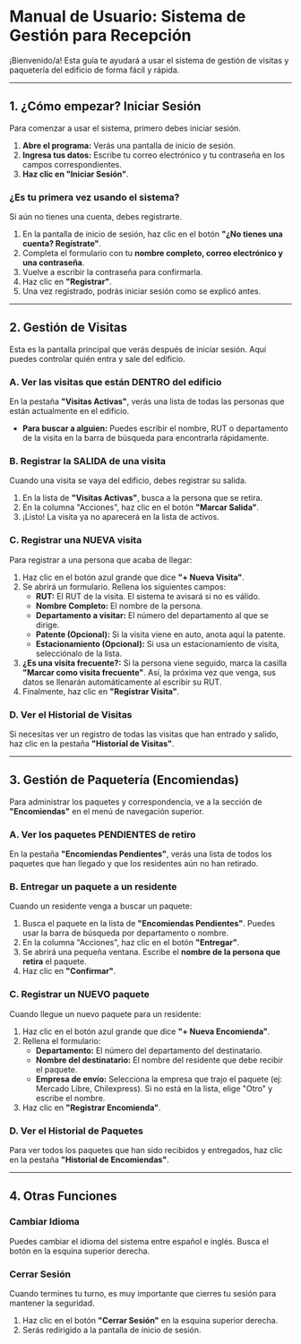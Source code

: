 # Manual de Usuario: Sistema de Gestión para Recepción

¡Bienvenido/a! Esta guía te ayudará a usar el sistema de gestión de visitas y paquetería del edificio de forma fácil y rápida.

---

## 1. ¿Cómo empezar? Iniciar Sesión

Para comenzar a usar el sistema, primero debes iniciar sesión.

1.  **Abre el programa:** Verás una pantalla de inicio de sesión.
2.  **Ingresa tus datos:** Escribe tu correo electrónico y tu contraseña en los campos correspondientes.
3.  **Haz clic en "Iniciar Sesión"**.

### ¿Es tu primera vez usando el sistema?

Si aún no tienes una cuenta, debes registrarte.

1.  En la pantalla de inicio de sesión, haz clic en el botón **"¿No tienes una cuenta? Regístrate"**.
2.  Completa el formulario con tu **nombre completo, correo electrónico y una contraseña**.
3.  Vuelve a escribir la contraseña para confirmarla.
4.  Haz clic en **"Registrar"**.
5.  Una vez registrado, podrás iniciar sesión como se explicó antes.

---

## 2. Gestión de Visitas

Esta es la pantalla principal que verás después de iniciar sesión. Aquí puedes controlar quién entra y sale del edificio.

### A. Ver las visitas que están DENTRO del edificio

En la pestaña **"Visitas Activas"**, verás una lista de todas las personas que están actualmente en el edificio.

-   **Para buscar a alguien:** Puedes escribir el nombre, RUT o departamento de la visita en la barra de búsqueda para encontrarla rápidamente.

### B. Registrar la SALIDA de una visita

Cuando una visita se vaya del edificio, debes registrar su salida.

1.  En la lista de **"Visitas Activas"**, busca a la persona que se retira.
2.  En la columna "Acciones", haz clic en el botón **"Marcar Salida"**.
3.  ¡Listo! La visita ya no aparecerá en la lista de activos.

### C. Registrar una NUEVA visita

Para registrar a una persona que acaba de llegar:

1.  Haz clic en el botón azul grande que dice **"+ Nueva Visita"**.
2.  Se abrirá un formulario. Rellena los siguientes campos:
    *   **RUT:** El RUT de la visita. El sistema te avisará si no es válido.
    *   **Nombre Completo:** El nombre de la persona.
    *   **Departamento a visitar:** El número del departamento al que se dirige.
    *   **Patente (Opcional):** Si la visita viene en auto, anota aquí la patente.
    *   **Estacionamiento (Opcional):** Si usa un estacionamiento de visita, selecciónalo de la lista.
3.  **¿Es una visita frecuente?:** Si la persona viene seguido, marca la casilla **"Marcar como visita frecuente"**. Así, la próxima vez que venga, sus datos se llenarán automáticamente al escribir su RUT.
4.  Finalmente, haz clic en **"Registrar Visita"**.

### D. Ver el Historial de Visitas

Si necesitas ver un registro de todas las visitas que han entrado y salido, haz clic en la pestaña **"Historial de Visitas"**.

---

## 3. Gestión de Paquetería (Encomiendas)

Para administrar los paquetes y correspondencia, ve a la sección de **"Encomiendas"** en el menú de navegación superior.

### A. Ver los paquetes PENDIENTES de retiro

En la pestaña **"Encomiendas Pendientes"**, verás una lista de todos los paquetes que han llegado y que los residentes aún no han retirado.

### B. Entregar un paquete a un residente

Cuando un residente venga a buscar un paquete:

1.  Busca el paquete en la lista de **"Encomiendas Pendientes"**. Puedes usar la barra de búsqueda por departamento o nombre.
2.  En la columna "Acciones", haz clic en el botón **"Entregar"**.
3.  Se abrirá una pequeña ventana. Escribe el **nombre de la persona que retira** el paquete.
4.  Haz clic en **"Confirmar"**.

### C. Registrar un NUEVO paquete

Cuando llegue un nuevo paquete para un residente:

1.  Haz clic en el botón azul grande que dice **"+ Nueva Encomienda"**.
2.  Rellena el formulario:
    *   **Departamento:** El número del departamento del destinatario.
    *   **Nombre del destinatario:** El nombre del residente que debe recibir el paquete.
    *   **Empresa de envío:** Selecciona la empresa que trajo el paquete (ej: Mercado Libre, Chilexpress). Si no está en la lista, elige "Otro" y escribe el nombre.
3.  Haz clic en **"Registrar Encomienda"**.

### D. Ver el Historial de Paquetes

Para ver todos los paquetes que han sido recibidos y entregados, haz clic en la pestaña **"Historial de Encomiendas"**.

---

## 4. Otras Funciones

### Cambiar Idioma

Puedes cambiar el idioma del sistema entre español e inglés. Busca el botón en la esquina superior derecha.

### Cerrar Sesión

Cuando termines tu turno, es muy importante que cierres tu sesión para mantener la seguridad.

1.  Haz clic en el botón **"Cerrar Sesión"** en la esquina superior derecha.
2.  Serás redirigido a la pantalla de inicio de sesión.

